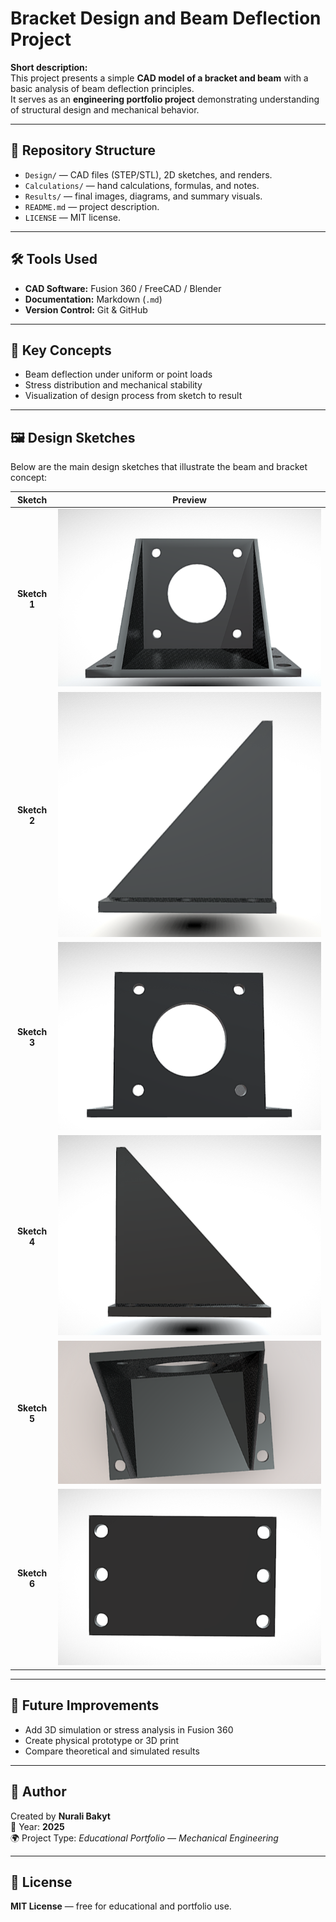# Bracket Design and Beam Deflection Project

**Short description:**  
This project presents a simple **CAD model of a bracket and beam** with a basic analysis of beam deflection principles.  
It serves as an **engineering portfolio project** demonstrating understanding of structural design and mechanical behavior.

---

## 📁 Repository Structure
- `Design/` — CAD files (STEP/STL), 2D sketches, and renders.  
- `Calculations/` — hand calculations, formulas, and notes.  
- `Results/` — final images, diagrams, and summary visuals.  
- `README.md` — project description.  
- `LICENSE` — MIT license.

---

## 🛠 Tools Used
- **CAD Software:** Fusion 360 / FreeCAD / Blender  
- **Documentation:** Markdown (`.md`)  
- **Version Control:** Git & GitHub  

---

## 🧩 Key Concepts
- Beam deflection under uniform or point loads  
- Stress distribution and mechanical stability  
- Visualization of design process from sketch to result  

---

## 🖼 Design Sketches

Below are the main design sketches that illustrate the beam and bracket concept:

| Sketch | Preview |
|:------:|:--------:|
| **Sketch 1** | ![beam_sketch1](Design/sketches/beam_sketch1.png) |
| **Sketch 2** | ![beam_sketch2](Design/sketches/beam_sketch2.png) |
| **Sketch 3** | ![beam_sketch3](Design/sketches/beam_sketch3.png) |
| **Sketch 4** | ![beam_sketch4](Design/sketches/beam_sketch4.png) |
| **Sketch 5** | ![beam_sketch5](Design/sketches/beam_sketch5.png) |
| **Sketch 6** | ![beam_sketch6](Design/sketches/beam_sketch6.png) |

---

## 🚀 Future Improvements
- Add 3D simulation or stress analysis in Fusion 360  
- Create physical prototype or 3D print  
- Compare theoretical and simulated results  

---

## 👤 Author
Created by **Nurali Bakyt**  
📅 Year: **2025**  
🌍 Project Type: *Educational Portfolio — Mechanical Engineering*

---

## 📜 License
**MIT License** — free for educational and portfolio use.
